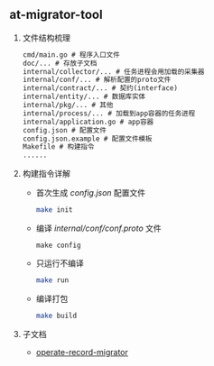 ## at-migrator-tool

1. 文件结构梳理

    ```txt
    cmd/main.go # 程序入口文件
    doc/... # 存放子文档
    internal/collector/... # 任务进程会用加载的采集器
    internal/conf/... # 解析配置的proto文件
    internal/contract/... # 契约(interface)
    internal/entity/... # 数据库实体
    internal/pkg/... # 其他
    internal/process/... # 加载到app容器的任务进程
    internal/application.go # app容器
    config.json # 配置文件
    config.json.example # 配置文件模板
    Makefile # 构建指令
    ......
    ```

2. 构建指令详解
   - 首次生成 *config.json* 配置文件

     ```bash
     make init
     ```
   - 编译 *internal/conf/conf.proto* 文件
     
     ```bashgit
     make config
     ```
   - 只运行不编译
     
     ```bash
     make run
     ```
   - 编译打包
     
     ```bash
     make build
     ```

3. 子文档
   - [operate-record-migrator](docs/operate_record_migrator.md)
